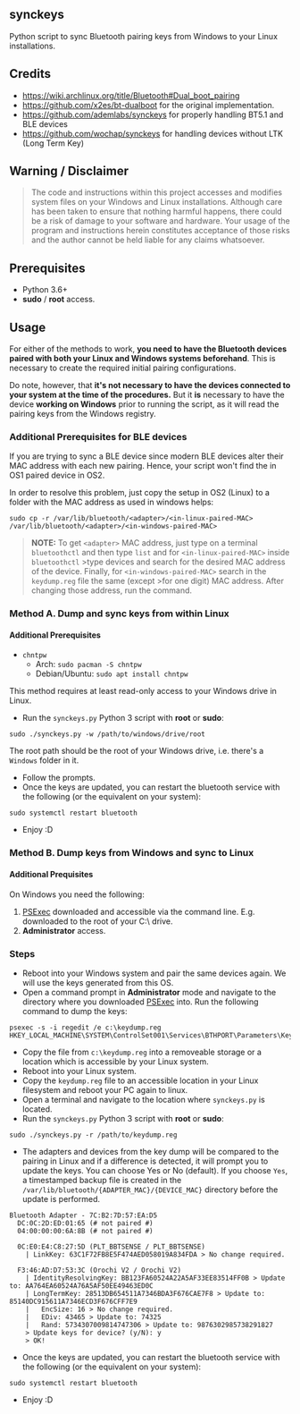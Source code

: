 synckeys
---
Python script to sync Bluetooth pairing keys from Windows to your Linux installations.

## Credits
- https://wiki.archlinux.org/title/Bluetooth#Dual_boot_pairing
- https://github.com/x2es/bt-dualboot for the original implementation.
- https://github.com/ademlabs/synckeys for properly handling BT5.1 and BLE devices
- https://github.com/wochap/synckeys for handling devices without LTK (Long Term Key)

## Warning / Disclaimer
> The code and instructions within this project accesses and modifies system files on your Windows and Linux installations. Although care has been taken to ensure that nothing harmful happens, there could be a risk of damage to your software and hardware. Your usage of the program and instructions herein constitutes acceptance of those risks and the author cannot be held liable for any claims whatsoever.

## Prerequisites 
* Python 3.6+
* **sudo** / **root** access.

## Usage
For either of the methods to work, **you need to have the Bluetooth devices paired with both your Linux and Windows systems beforehand**. This is necessary to create the required initial pairing configurations.

Do note, however, that **it's not necessary to have the devices connected to your system at the time of the procedures.**
But it **is** necessary to have the device **working on Windows** prior to running the script, as it will read the pairing keys from the Windows registry.

### Additional Prerequisites for BLE devices
If you are trying to sync a BLE device since modern BLE devices alter their MAC address with each new pairing. Hence, your script won't find the in OS1 paired device in OS2. 

In order to resolve this problem, just copy the setup in OS2 (Linux) to a folder with the MAC address as used in windows helps:
```
sudo cp -r /var/lib/bluetooth/<adapter>/<in-linux-paired-MAC> /var/lib/bluetooth/<adapter>/<in-windows-paired-MAC>
```
>**NOTE:** To get `<adapter>` MAC address, just type on a terminal `bluetoothctl` and then type `list` and for `<in-linux-paired-MAC>` inside `bluetoothctl` >type devices and search for the desired MAC address of the device. Finally, for `<in-windows-paired-MAC>` search in the `keydump.reg` file the same (except >for one digit) MAC address. After changing those address, run the command.


### Method A. Dump and sync keys from within Linux
#### Additional Prerequisites
* `chntpw` 
  - Arch: `sudo pacman -S chntpw`
  - Debian/Ubuntu: `sudo apt install chntpw`

This method requires at least read-only access to your Windows drive in Linux.
- Run the `synckeys.py` Python 3 script with **root** or **sudo**:
```
sudo ./synckeys.py -w /path/to/windows/drive/root
```
The root path should be the root of your Windows drive, i.e. there's a `Windows` folder in it.
- Follow the prompts.
- Once the keys are updated, you can restart the bluetooth service with the following (or the equivalent on your system):
```
sudo systemctl restart bluetooth
```
- Enjoy :D
### Method B. Dump keys from Windows and sync to Linux
#### Additional Prequisites

On Windows you need the following:
1. [PSExec](http://live.sysinternals.com/psexec.exe) downloaded and accessible via the command line. E.g. downloaded to the root of your C:\ drive.
2. **Administrator** access.

### Steps
- Reboot into your Windows system and pair the same devices again. We will use the keys generated from this OS.
- Open a command prompt in **Administrator** mode and navigate to the directory where you downloaded [PSExec](http://live.sysinternals.com/psexec.exe) into. Run the following command to dump the keys:
```
psexec -s -i regedit /e c:\keydump.reg HKEY_LOCAL_MACHINE\SYSTEM\ControlSet001\Services\BTHPORT\Parameters\Keys
```
- Copy the file from `c:\keydump.reg` into a removeable storage or a location which is accessible by your Linux system.
- Reboot into your Linux system.
- Copy the `keydump.reg` file to an accessible location in your Linux filesystem and reboot your PC again to linux.
- Open a terminal and navigate to the location where `synckeys.py` is located.
- Run the `synckeys.py` Python 3 script with **root** or **sudo**:
```
sudo ./synckeys.py -r /path/to/keydump.reg
```
- The adapters and devices from the key dump will be compared to the pairing in Linux and if a difference is detected, it will prompt you to update the keys. You can choose Yes or No (default). If you choose `Yes`, a timestamped backup file is created in the `/var/lib/bluetooth/{ADAPTER_MAC}/{DEVICE_MAC}` directory before the update is performed.
```
Bluetooth Adapter - 7C:B2:7D:57:EA:D5
  DC:0C:2D:ED:01:65 (# not paired #)
  04:00:00:00:6A:8B (# not paired #)

  0C:E0:E4:C8:27:5D (PLT_BBTSENSE / PLT_BBTSENSE)
    | LinkKey: 63C1F72FB8E5F474AED058019A834FDA > No change required.

  F3:46:AD:D7:53:3C (Orochi V2 / Orochi V2)
    | IdentityResolvingKey: BB123FA60524A22A5AF33EE83514FF0B > Update to: AA764EA60524A76A5AF50EE49463ED0C
    | LongTermKey: 28513DB654511A7346BDA3F676CAE7F8 > Update to: 85140DC915611A7346ECD3F676CFF7E9
    |   EncSize: 16 > No change required.
    |   EDiv: 43465 > Update to: 74325
    |   Rand: 5734307009814747306 > Update to: 9876302985738291827
    > Update keys for device? (y/N): y
    > OK!
```
- Once the keys are updated, you can restart the bluetooth service with the following (or the equivalent on your system):
```
sudo systemctl restart bluetooth
```
- Enjoy :D